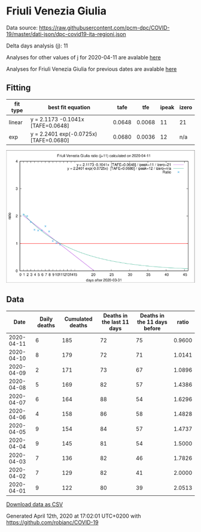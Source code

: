 # Friuli Venezia Giulia

Data source: https://raw.githubusercontent.com/pcm-dpc/COVID-19/master/dati-json/dpc-covid19-ita-regioni.json

Delta days analysis (j): 11

Analyses for other values of j for 2020-04-11 are avalable [here](../2020-04-11/README.md)

Analyses for Friuli Venezia Giulia for previous dates are avalable [here](../README.md)

## Fitting 
|fit type|best fit equation|tafe|tfe|ipeak|izero|
|-------|-----|--------|------|---|---|
|linear|y = 2.1173 -0.1041x  [TAFE=0.0648]|0.0648|0.0068|11|21|
|exp|y = 2.2401 exp(-0.0725x)  [TAFE=0.0680]|0.0680|0.0036|12|n/a|

![Plot](COVID-19_friuli_venezia_giulia_j11_2020-04-11.png)

## Data
|Date|Daily deaths|Cumulated deaths|Deaths in the last 11 days|Deaths in the 11 days before|ratio|
|----|----------|-----------|-------|--------------------|-----|
|2020-04-11|6|185|72|75|0.9600|
|2020-04-10|8|179|72|71|1.0141|
|2020-04-09|2|171|73|67|1.0896|
|2020-04-08|5|169|82|57|1.4386|
|2020-04-07|6|164|88|54|1.6296|
|2020-04-06|4|158|86|58|1.4828|
|2020-04-05|9|154|84|57|1.4737|
|2020-04-04|9|145|81|54|1.5000|
|2020-04-03|7|136|82|46|1.7826|
|2020-04-02|7|129|82|41|2.0000|
|2020-04-01|9|122|80|39|2.0513|

[Download data as CSV](COVID-19_friuli_venezia_giulia_j11_2020-04-11.csv)

Generated April 12th, 2020 at 17:02:01 UTC+0200 with https://github.com/robianc/COVID-19

